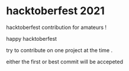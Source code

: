 # hacktoberfest 2021
hacktoberfest contribution for amateurs !

happy hacktoberfest

try to contribute on one project at the time .

either the first or best commit will be accepeted
